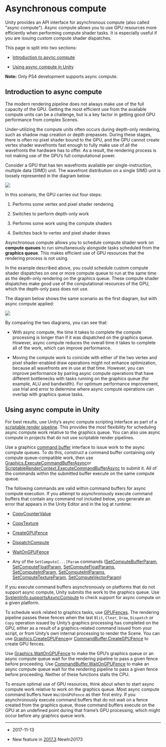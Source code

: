 # Asynchronous compute

Unity provides an API interface for asynchronous compute (also called "async compute"). Async compute allows you to use GPU resources more efficiently when performing compute shader tasks. It is especially useful if you are issuing custom compute shader dispatches.

This page is split into two sections:

* [Introduction to async compute](#AsyncComputeIntro)

* [Using async compute in Unity](#AsyncComputeUsing)

**Note:** Only PS4 development supports async compute.

<a name="AsyncComputeIntro"></a>

## Introduction to async compute

The modern rendering pipeline does not always make use of the full capacity of the GPU. Getting the most efficient use from the available compute units can be a challenge, but is a key factor in getting good GPU performance from complex Scenes. 

Under-utilizing the compute units often occurs during depth-only rendering, such as shadow map creation or depth prepasses. During these stages, there is often no pixel shader bound to the GPU, and the GPU cannot create vertex shader wavefronts fast enough to fully make use of all the wavefronts the hardware has to offer. As a result, the rendering process is not making use of the GPU’s full computational power. 

Consider a GPU that has ten wavefronts available per single-instruction, multiple data (SIMD) unit. The wavefront distribution on a single SIMD unit is loosely represented in the diagram below: 

![](../uploads/Main/AsyncCompute-0.png)

In this scenario, the GPU carries out four steps:

1. Performs some vertex and pixel shader rendering

2. Switches to perform depth-only work

3. Performs some work using the compute shaders

4. Switches back to vertex and pixel shader draws 

Asynchronous compute allows you to schedule compute shader work on __compute queues__ to run simultaneously alongside tasks scheduled from the __graphics queue__. This makes efficient use of GPU resources that the rendering process is not using.

In the example described above, you could schedule custom compute shader dispatches on one or more compute queue to run at the same time as the depth-only rendering on the graphics queue. These compute shader dispatches make good use of the computational resources of the GPU, which the depth-only pass does not use. 

The diagram below shows the same scenario as the first diagram, but with async compute applied:

![](../uploads/Main/AsyncCompute-1.png)

By comparing the two diagrams, you can see that:

* With async compute, the time it takes to complete the compute processing is longer than if it was dispatched on the graphics queue. However, async compute reduces the overall time it takes to complete all of the work, which can improve performance.

* Moving the compute work to coincide with either of the two vertex and pixel shader-enabled draw operations might not enhance optimization, because all wavefronts are in use at that time. However, you can improve performance by pairing async compute operations that have different bottlenecks with tasks running on the graphics queue (for example, ALU and bandwidth). For optimum performance improvement, use trial and error to determine where async compute operations can overlap with graphics queue tasks.

<a name="AsyncComputeUsing"></a>

## Using async compute in Unity

For best results, use Unity’s async compute scripting interface as part of a [scriptable render pipeline](ScriptableRenderPipeline). This provides the most flexibility for scheduling async compute work relative to the graphics queue. You can also use async compute in projects that do not use scriptable render pipelines.

Use a graphics [command buffer](GraphicsCommandBuffers) interface to issue work to the async compute queues. To do this, construct a command buffer containing only compute queue-compatible work, then use [Graphics.ExecuteCommandBufferAsync](ScriptRef:Graphics.ExecuteCommandBufferAsync.html)or [ScriptableRenderContext.ExecuteCommandBufferAsync](ScriptRef:Experimental.Rendering.ScriptableRenderContext.ExecuteCommandBufferAsync.html) to submit it. All of the commands within the submitted buffer execute on the same compute queue. 

The following commands are valid within command buffers for async compute execution. If you attempt to asynchronously execute command buffers that contain any command not included below, you generate an error that appears in the Unity Editor and in the log at runtime:

* [CopyCounterValue](ScriptRef:Rendering.CommandBuffer.CopyCounterValue.html)

* [CopyTexture](ScriptRef:Rendering.CommandBuffer.CopyTexture.html)

* [CreateGPUFence](ScriptRef:Rendering.CommandBuffer.CreateGPUFence.html)

* [DispatchCompute](ScriptRef:Rendering.CommandBuffer.DispatchCompute.html)

* [WaitOnGPUFence](ScriptRef:Rendering.CommandBuffer.WaitOnGPUFence.html)

* Any of the `SetCompute[...]Param` commands ([SetComputeBufferParam](ScriptRef:Rendering.CommandBuffer.SetComputeBufferParam.html), [SetComputeFloatParam](ScriptRef:Rendering.CommandBuffer.SetComputeFloatParam.html), [SetComputeFloatParams](ScriptRef:Rendering.CommandBuffer.SetComputeFloatParams.html), [SetComputeIntParam](ScriptRef:Rendering.CommandBuffer.SetComputeIntParam.html), [SetComputeIntParams](ScriptRef:Rendering.CommandBuffer.SetComputeIntParams.html), [SetComputeTextureParam](ScriptRef:Rendering.CommandBuffer.SetComputeTextureParam.html), [SetComputeVectorParam](ScriptRef:Rendering.CommandBuffer.SetComputeVectorParam.html))

If you execute command buffers asynchronously on platforms that do not support async compute, Unity submits the work to the graphics queue. Use [SystemInfo.supportsAsyncCompute](ScriptRef:SystemInfo-supportsAsyncCompute.html) to check support for async compute on a given platform.

To schedule work related to graphics tasks, use [GPUFences](ScriptRef:Rendering.GPUFence.html). The rendering pipeline passes these fences when the last `Blit`, `Clear`, `Draw`, `Dispatch` or `Copy` operation issued by Unity’s graphics processing has completed on the GPU, either as a result of a graphics-related command issued from your script, or from Unity’s own internal processing to render the Scene. You can use [Graphics.CreateGPUFence](ScriptRef:Graphics.CreateGPUFence.html)or [CommandBuffer.CreateGPUFence](ScriptRef:Rendering.CommandBuffer.CreateGPUFence.html) to create GPU fences. 

Use [Graphics.WaitOnGPUFence](ScriptRef:Graphics.WaitOnGPUFence.html) to make the GPU’s graphics queue or an async compute queue wait for the rendering pipeline to pass a given fence before proceeding. Use [CommandBuffer.WaitOnGPUFence](ScriptRef:Rendering.CommandBuffer.WaitOnGPUFence.html) to make an async compute queue wait for the rendering pipeline to pass a given fence before proceeding. Neither of these functions stalls the CPU.

To ensure optimal use of GPU resources, think about when to start async compute work relative to work on the graphics queue. Most async compute command buffers have `WaitOnGPUFence` as their first entry. If you asynchronously execute command buffers that do not wait on a fence created from the graphics queue, those command buffers execute on the GPU at an undefined point during that frame’s GPU processing, which might occur before any graphics queue work.

---

* <span class="page-edit"> 2017-11-13  <!-- include IncludeTextNewPageYesEdit --></span>

* <span class="page-history">New feature in [2017.3](https://docs.unity3d.com/2017.3/Documentation/Manual/30_search.html?q=newin20173) <span class="search-words">NewIn20173</span></span>

